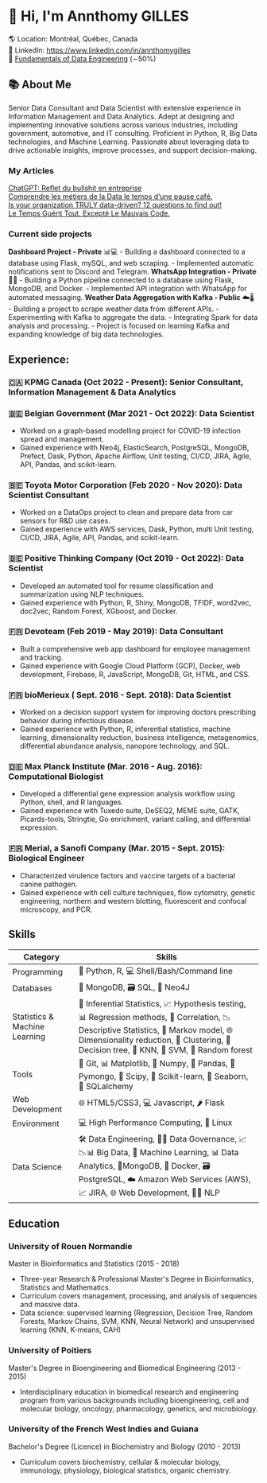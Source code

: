 # 👋 Hi, I'm Annthomy GILLES

🌎 Location: Montréal, Québec, Canada\
🔗 LinkedIn: https://www.linkedin.com/in/annthomygilles \
📖 [Fundamentals of Data Engineering](https://www.oreilly.com/library/view/fundamentals-of-data/9781098108298/) (∼50%)

## 📚 About Me
Senior Data Consultant and Data Scientist with extensive experience in Information Management and Data Analytics. Adept at designing and implementing innovative solutions across various industries, including government, automotive, and IT consulting. Proficient in Python, R, Big Data technologies, and Machine Learning. Passionate about leveraging data to drive actionable insights, improve processes, and support decision-making.

### My Articles
[ChatGPT: Reflet du bullshit en entreprise](https://medium.com/@AnnthomyG/chatgpt-reflet-du-bullshit-en-entreprise-b5b934535b1a?source=your_stories_page-------------------------------------)\
[Comprendre les métiers de la Data le temps d’une pause café.](https://medium.com/@AnnthomyG/comprendre-les-m%C3%A9tiers-de-la-data-le-temps-dune-pause-caf%C3%A9-45c6c2d8d326)\
[Is your organization TRULY data-driven? 12 questions to find out!](https://positivethinking.tech/insights/is-your-organization-truly-data-driven-12-questions-to-find-out/#utm_source=Blog_Article&utm_medium=LinkedIn_PTC&utm_campaign=Data-driven%2012-question%20assesment)\
[Le Temps Guérit Tout. Excepté Le Mauvais Code.](https://medium.com/@AnnthomyG/https-medium-com-annthomyg-le-temps-guerit-tout-excepte-le-mauvais-code-364648b9cd80)

### Current side projects

**Dashboard Project - Private** 📊💻
    -   Building a dashboard connected to a database using Flask, mySQL, and web scraping.
    -   Implemented automatic notifications sent to Discord and Telegram.
**WhatsApp Integration - Private**📱💬
    -   Building a Python pipeline connected to a database using Flask, MongoDB, and Docker.
    -   Implemented API integration with WhatsApp for automated messaging.
**Weather Data Aggregation with Kafka - Public** ☁️🌡️
    -   Building a project to scrape weather data from different APIs.
    -   Experimenting with Kafka to aggregate the data.
    -   Integrating Spark for data analysis and processing.
    -   Project is focused on learning Kafka and expanding knowledge of big data technologies.

## Experience:

### 🇨🇦 KPMG Canada (Oct 2022 - Present): Senior Consultant, Information Management & Data Analytics

### 🇧🇪 Belgian Government (Mar 2021 - Oct 2022): Data Scientist

   - Worked on a graph-based modelling project for COVID-19 infection spread and management.
   - Gained experience with Neo4j, ElasticSearch, PostgreSQL, MongoDB, Prefect, Dask, Python, Apache Airflow, Unit testing, CI/CD, JIRA, Agile, API, Pandas, and scikit-learn.
###  🇧🇪 Toyota Motor Corporation (Feb 2020 - Nov 2020): Data Scientist Consultant
- Worked on a DataOps project to clean and prepare data from car sensors for R&D use cases.
- Gained experience with AWS services, Dask, Python, multi Unit testing, CI/CD, JIRA, Agile, API, Pandas, and scikit-learn.

### 🇧🇪 Positive Thinking Company (Oct 2019 - Oct 2022): Data Scientist
- Developed an automated tool for resume classification and summarization using NLP techniques.
- Gained experience with Python, R, Shiny, MongoDB, TFIDF, word2vec, doc2vec, Random Forest, XGboost, and Docker.

### 🇫🇷 Devoteam (Feb 2019 - May 2019): Data Consultant
- Built a comprehensive web app dashboard for employee management and tracking.
- Gained experience with Google Cloud Platform (GCP), Docker, web development, Firebase, R, JavaScript, MongoDB, Git, HTML, and CSS.

### 🇫🇷 bioMerieux ( Sept. 2016 - Sept. 2018): Data Scientist 
-   Worked on a decision support system for improving doctors prescribing behavior during infectious disease.
-   Gained experience with Python, R, inferential statistics, machine learning, dimensionality reduction, business intelligence, metagenomics, differential abundance analysis, nanopore technology, and SQL.

### 🇩🇪 Max Planck Institute (Mar. 2016 - Aug. 2016): Computational Biologist
-   Developed a differential gene expression analysis workflow using Python, shell, and R languages.
-   Gained experience with Tuxedo suite, DeSEQ2, MEME suite, GATK, Picards-tools, Stringtie, Go enrichment, variant calling, and differential expression.

### 🇫🇷  Merial, a Sanofi Company (Mar. 2015 - Sept. 2015):  Biological Engineer
-   Characterized virulence factors and vaccine targets of a bacterial canine pathogen.
-   Gained experience with cell culture techniques, flow cytometry, genetic engineering, northern and western blotting, fluorescent and confocal microscopy, and PCR.

## Skills

  | Category                      | Skills                                                                                                                                                                                          |
| ----------------------------- | ----------------------------------------------------------------------------------------------------------------------------------------------------------------------------------------------- |
| Programming                   | 🐍 Python, R, 💻 Shell/Bash/Command line                                                                                                                                                              |
| Databases                     | 🍃 MongoDB, 🗃️ SQL, 🔗 Neo4J                                                                                                                                                                                 |
| Statistics & Machine Learning | 🔬 Inferential Statistics, 📈 Hypothesis testing, 📊 Regression methods, 🔄 Correlation, 📉 Descriptive Statistics, 🚦 Markov model, 🌐 Dimensionality reduction, 🧩 Clustering, 🌳 Decision tree, 🧠 KNN, 🎄 SVM, 🌱 Random forest |
| Tools                         | 🧰 Git, 📊 Matplotlib, 🔢 Numpy, 🐼 Pandas, 🍃 Pymongo, 🔬 Scipy, 🤖 Scikit-learn, 🌊 Seaborn, 🔗 SQLalchemy                                                                                     |
| Web Development               | 🌐 HTML5/CSS3, 💻 Javascript, 🌶️ Flask                                                                                                                                                               |
| Environment                   | 💻 High Performance Computing, 🐧 Linux                                                                                                                                                       |
| Data Science                  | 🛠️ Data Engineering, 🧑‍💼 Data Governance, 📈📉📊 Big Data, 🤖 Machine Learning, 📊 Data Analytics, 🍃MongoDB, 🐳 Docker, 🗃️ PostgreSQL, ☁️ Amazon Web Services (AWS), 📈 JIRA, 🌐 Web Development, 🧑‍🔬 NLP              |

## Education

### University of Rouen Normandie

Master in Bioinformatics and Statistics (2015 - 2018)
-   Three-year Research & Professional Master's Degree in Bioinformatics, Statistics and Mathematics.
-   Curriculum covers management, processing, and analysis of sequences and massive data.
-   Data science: supervised learning (Regression, Decision Tree, Random Forests, Markov Chains, SVM, KNN, Neural Network) and unsupervised learning (KNN, K-means, CAH)

### University of Poitiers

Master's Degree in Bioengineering and Biomedical Engineering (2013 - 2015)

-   Interdisciplinary education in biomedical research and engineering program from various backgrounds including bioengineering, cell and molecular biology, oncology, pharmacology, genetics, and microbiology.

### University of the French West Indies and Guiana

Bachelor's Degree (Licence) in Biochemistry and Biology (2010 - 2013)
-   Curriculum covers biochemistry, cellular & molecular biology, immunology, physiology, biological statistics, organic chemistry.
